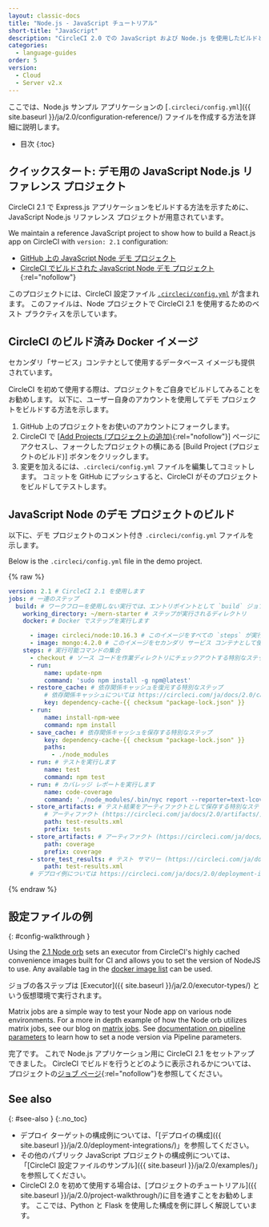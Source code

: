 ```yaml
---
layout: classic-docs
title: "Node.js - JavaScript チュートリアル"
short-title: "JavaScript"
description: "CircleCI 2.0 での JavaScript および Node.js を使用したビルドとテスト"
categories:
  - language-guides
order: 5
version:
  - Cloud
  - Server v2.x
---
```


ここでは、Node.js サンプル アプリケーションの [`.circleci/config.yml`]({{ site.baseurl }}/ja/2.0/configuration-reference/) ファイルを作成する方法を詳細に説明します。

* 目次
{:toc}

## クイックスタート: デモ用の JavaScript Node.js リファレンス プロジェクト
CircleCI 2.1 で Express.js アプリケーションをビルドする方法を示すために、JavaScript Node.js リファレンス プロジェクトが用意されています。

We maintain a reference JavaScript project to show how to build a React.js app on CircleCI with `version: 2.1` configuration:

- [GitHub 上の JavaScript Node デモ プロジェクト](https://github.com/CircleCI-Public/circleci-demo-javascript-react-app)
- [CircleCI でビルドされた JavaScript Node デモ プロジェクト](https://circleci.com/gh/CircleCI-Public/circleci-demo-javascript-express){:rel="nofollow"}

このプロジェクトには、CircleCI 設定ファイル <a href="https://github.com/CircleCI-Public/circleci-demo-javascript-express/blob/master/.circleci/config.yml" target="_blank"><code>.circleci/config.yml</code></a> が含まれます。 このファイルは、Node プロジェクトで CircleCI 2.1 を使用するためのベスト プラクティスを示しています。

## CircleCI のビルド済み Docker イメージ
セカンダリ「サービス」コンテナとして使用するデータベース イメージも提供されています。

CircleCI を初めて使用する際は、プロジェクトをご自身でビルドしてみることをお勧めします。 以下に、ユーザー自身のアカウントを使用してデモ プロジェクトをビルドする方法を示します。

1. GitHub 上のプロジェクトをお使いのアカウントにフォークします。
2. CircleCI で [[Add Projects (プロジェクトの追加)](https://circleci.com/add-projects){:rel="nofollow"}] ページにアクセスし、フォークしたプロジェクトの横にある [Build Project (プロジェクトのビルド)] ボタンをクリックします。
3. 変更を加えるには、`.circleci/config.yml` ファイルを編集してコミットします。 コミットを GitHub にプッシュすると、CircleCI がそのプロジェクトをビルドしてテストします。


## JavaScript Node のデモ プロジェクトのビルド
以下に、デモ プロジェクトのコメント付き `.circleci/config.yml` ファイルを示します。

Below is the `.circleci/config.yml` file in the demo project.

{% raw %}

```yaml
version: 2.1 # CircleCI 2.1 を使用します
jobs: # 一連のステップ
  build: # ワークフローを使用しない実行では、エントリポイントとして `build` ジョブが必要です
    working_directory: ~/mern-starter # ステップが実行されるディレクトリ
    docker: # Docker でステップを実行します

      - image: circleci/node:10.16.3 # このイメージをすべての `steps` が実行されるプライマリ コンテナとして使用します
      - image: mongo:4.2.0 # このイメージをセカンダリ サービス コンテナとして使用します
    steps: # 実行可能コマンドの集合
      - checkout # ソース コードを作業ディレクトリにチェックアウトする特別なステップ
      - run:
          name: update-npm
          command: 'sudo npm install -g npm@latest'
      - restore_cache: # 依存関係キャッシュを復元する特別なステップ
          # 依存関係キャッシュについては https://circleci.com/ja/docs/2.0/caching/ をお読みください
          key: dependency-cache-{{ checksum "package-lock.json" }}
      - run:
          name: install-npm-wee
          command: npm install
      - save_cache: # 依存関係キャッシュを保存する特別なステップ
          key: dependency-cache-{{ checksum "package-lock.json" }}
          paths:
            - ./node_modules
      - run: # テストを実行します
          name: test
          command: npm test
      - run: # カバレッジ レポートを実行します
          name: code-coverage
          command: './node_modules/.bin/nyc report --reporter=text-lcov'
      - store_artifacts: # テスト結果をアーティファクトとして保存する特別なステップ
          # アーティファクト (https://circleci.com/ja/docs/2.0/artifacts/) に表示するテスト サマリーをアップロードします 
          path: test-results.xml
          prefix: tests
      - store_artifacts: # アーティファクト (https://circleci.com/ja/docs/2.0/artifacts/) に表示するため
          path: coverage
          prefix: coverage
      - store_test_results: # テスト サマリー (https://circleci.com/ja/docs/2.0/collect-test-data/) に表示するため
          path: test-results.xml
      # デプロイ例については https://circleci.com/ja/docs/2.0/deployment-integrations/ を参照してください
```
{% endraw %}


## 設定ファイルの例
{: #config-walkthrough }

Using the [2.1 Node orb](https://circleci.com/developer/orbs/orb/circleci/node#jobs-test) sets an executor from CircleCI's highly cached convenience images built for CI and allows you to set the version of NodeJS to use. Any available tag in the [docker image list](https://hub.docker.com/r/cimg/node/tags) can be used.

ジョブの各ステップは [Executor]({{ site.baseurl }}/ja/2.0/executor-types/) という仮想環境で実行されます。

Matrix jobs are a simple way to test your Node app on various node environments. For a more in depth example of how the Node orb utilizes matrix jobs, see our blog on [matrix jobs](https://circleci.com/blog/circleci-matrix-jobs/). See [documentation on pipeline parameters](https://circleci.com/docs/2.0/pipeline-variables/#pipeline-parameters-in-configuration) to learn how to set a node version via Pipeline parameters.

完了です。 これで Node.js アプリケーション用に CircleCI 2.1 をセットアップできました。 CircleCI でビルドを行うとどのように表示されるかについては、プロジェクトの[ジョブ ページ](https://circleci.com/gh/CircleCI-Public/circleci-demo-javascript-express){:rel="nofollow"}を参照してください。

## See also
{: #see-also }
{:.no_toc}

- デプロイ ターゲットの構成例については、「[デプロイの構成]({{ site.baseurl }}/ja/2.0/deployment-integrations/)」を参照してください。
- その他のパブリック JavaScript プロジェクトの構成例については、「[CircleCI 設定ファイルのサンプル]({{ site.baseurl }}/ja/2.0/examples/)」を参照してください。
- CircleCI 2.0 を初めて使用する場合は、[プロジェクトのチュートリアル]({{ site.baseurl }}/ja/2.0/project-walkthrough/)に目を通すことをお勧めします。 ここでは、Python と Flask を使用した構成を例に詳しく解説しています。
